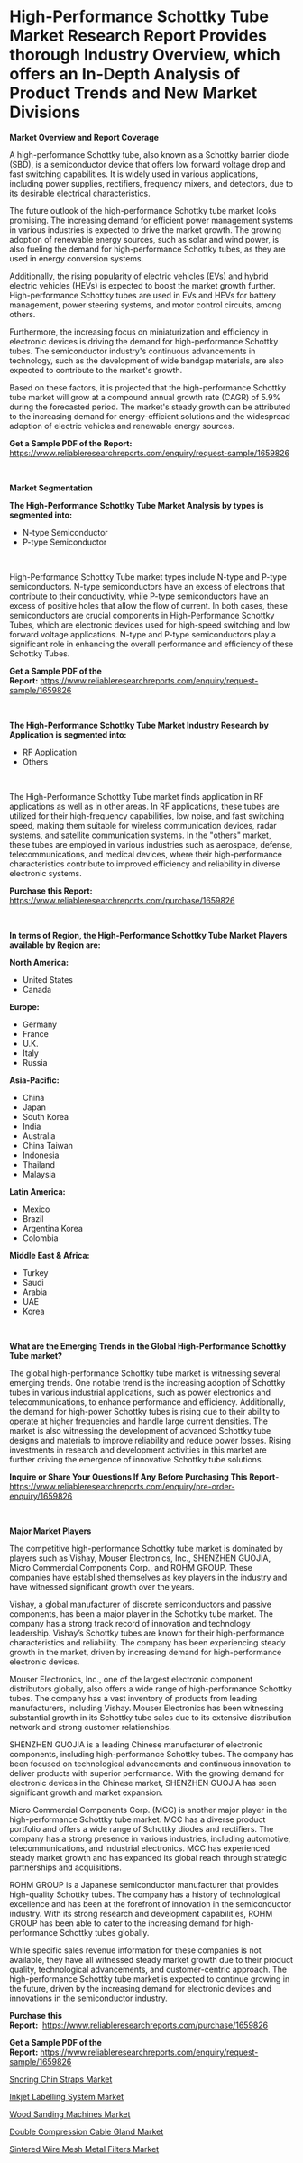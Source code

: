 <p><h1>High-Performance Schottky Tube Market Research Report Provides thorough Industry Overview, which offers an In-Depth Analysis of Product Trends and New Market Divisions</h1></p><p><strong>Market Overview and Report Coverage</strong></p>
<p><p>A high-performance Schottky tube, also known as a Schottky barrier diode (SBD), is a semiconductor device that offers low forward voltage drop and fast switching capabilities. It is widely used in various applications, including power supplies, rectifiers, frequency mixers, and detectors, due to its desirable electrical characteristics.</p><p>The future outlook of the high-performance Schottky tube market looks promising. The increasing demand for efficient power management systems in various industries is expected to drive the market growth. The growing adoption of renewable energy sources, such as solar and wind power, is also fueling the demand for high-performance Schottky tubes, as they are used in energy conversion systems.</p><p>Additionally, the rising popularity of electric vehicles (EVs) and hybrid electric vehicles (HEVs) is expected to boost the market growth further. High-performance Schottky tubes are used in EVs and HEVs for battery management, power steering systems, and motor control circuits, among others.</p><p>Furthermore, the increasing focus on miniaturization and efficiency in electronic devices is driving the demand for high-performance Schottky tubes. The semiconductor industry's continuous advancements in technology, such as the development of wide bandgap materials, are also expected to contribute to the market's growth.</p><p>Based on these factors, it is projected that the high-performance Schottky tube market will grow at a compound annual growth rate (CAGR) of 5.9% during the forecasted period. The market's steady growth can be attributed to the increasing demand for energy-efficient solutions and the widespread adoption of electric vehicles and renewable energy sources.</p></p>
<p><strong>Get a Sample PDF of the Report:</strong> <a href="https://www.reliableresearchreports.com/enquiry/request-sample/1659826">https://www.reliableresearchreports.com/enquiry/request-sample/1659826</a></p>
<p>&nbsp;</p>
<p><strong>Market Segmentation</strong></p>
<p><strong>The High-Performance Schottky Tube Market Analysis by types is segmented into:</strong></p>
<p><ul><li>N-type Semiconductor</li><li>P-type Semiconductor</li></ul></p>
<p>&nbsp;</p>
<p><p>High-Performance Schottky Tube market types include N-type and P-type semiconductors. N-type semiconductors have an excess of electrons that contribute to their conductivity, while P-type semiconductors have an excess of positive holes that allow the flow of current. In both cases, these semiconductors are crucial components in High-Performance Schottky Tubes, which are electronic devices used for high-speed switching and low forward voltage applications. N-type and P-type semiconductors play a significant role in enhancing the overall performance and efficiency of these Schottky Tubes.</p></p>
<p><strong>Get a Sample PDF of the Report:</strong>&nbsp;<a href="https://www.reliableresearchreports.com/enquiry/request-sample/1659826">https://www.reliableresearchreports.com/enquiry/request-sample/1659826</a></p>
<p>&nbsp;</p>
<p><strong>The High-Performance Schottky Tube Market Industry Research by Application is segmented into:</strong></p>
<p><ul><li>RF Application</li><li>Others</li></ul></p>
<p>&nbsp;</p>
<p><p>The High-Performance Schottky Tube market finds application in RF applications as well as in other areas. In RF applications, these tubes are utilized for their high-frequency capabilities, low noise, and fast switching speed, making them suitable for wireless communication devices, radar systems, and satellite communication systems. In the "others" market, these tubes are employed in various industries such as aerospace, defense, telecommunications, and medical devices, where their high-performance characteristics contribute to improved efficiency and reliability in diverse electronic systems.</p></p>
<p><strong>Purchase this Report:</strong>&nbsp; <a href="https://www.reliableresearchreports.com/purchase/1659826">https://www.reliableresearchreports.com/purchase/1659826</a></p>
<p>&nbsp;</p>
<p><strong>In terms of Region, the High-Performance Schottky Tube Market Players available by Region are:</strong></p>
<p>
    <p> <strong> North America: </strong>
        <ul>
            <li>United States</li>
            <li>Canada</li>
        </ul>
        </p> 
    <p> <strong> Europe: </strong>
        <ul>
            <li>Germany</li>
            <li>France</li>
            <li>U.K.</li>
            <li>Italy</li>
            <li>Russia</li>
        </ul>
        </p> 
    <p> <strong> Asia-Pacific: </strong>
        <ul>
            <li>China</li>
            <li>Japan</li>
            <li>South Korea</li>
            <li>India</li>
            <li>Australia</li>
            <li>China Taiwan</li>
            <li>Indonesia</li>
            <li>Thailand</li>
            <li>Malaysia</li>
        </ul>
        </p> 
    <p> <strong> Latin America: </strong>
        <ul>
            <li>Mexico</li>
            <li>Brazil</li>
            <li>Argentina Korea</li>
            <li>Colombia</li>
        </ul>
        </p> 
    <p> <strong> Middle East & Africa: </strong>
        <ul>
            <li>Turkey</li>
            <li>Saudi</li>
            <li>Arabia</li>
            <li>UAE</li>
            <li>Korea</li>
        </ul>
    </p>
    </p>
<p>&nbsp;</p>
<p><strong>What are the Emerging Trends in the Global High-Performance Schottky Tube market?</strong></p>
<p><p>The global high-performance Schottky tube market is witnessing several emerging trends. One notable trend is the increasing adoption of Schottky tubes in various industrial applications, such as power electronics and telecommunications, to enhance performance and efficiency. Additionally, the demand for high-power Schottky tubes is rising due to their ability to operate at higher frequencies and handle large current densities. The market is also witnessing the development of advanced Schottky tube designs and materials to improve reliability and reduce power losses. Rising investments in research and development activities in this market are further driving the emergence of innovative Schottky tube solutions.</p></p>
<p><strong>Inquire or Share Your Questions If Any Before Purchasing This Report</strong>- <a href="https://www.reliableresearchreports.com/enquiry/pre-order-enquiry/1659826">https://www.reliableresearchreports.com/enquiry/pre-order-enquiry/1659826</a></p>
<p>&nbsp;</p>
<p><strong>Major Market Players</strong></p>
<p><p>The competitive high-performance Schottky tube market is dominated by players such as Vishay, Mouser Electronics, Inc., SHENZHEN GUOJIA, Micro Commercial Components Corp., and ROHM GROUP. These companies have established themselves as key players in the industry and have witnessed significant growth over the years.</p><p>Vishay, a global manufacturer of discrete semiconductors and passive components, has been a major player in the Schottky tube market. The company has a strong track record of innovation and technology leadership. Vishay’s Schottky tubes are known for their high-performance characteristics and reliability. The company has been experiencing steady growth in the market, driven by increasing demand for high-performance electronic devices.</p><p>Mouser Electronics, Inc., one of the largest electronic component distributors globally, also offers a wide range of high-performance Schottky tubes. The company has a vast inventory of products from leading manufacturers, including Vishay. Mouser Electronics has been witnessing substantial growth in its Schottky tube sales due to its extensive distribution network and strong customer relationships.</p><p>SHENZHEN GUOJIA is a leading Chinese manufacturer of electronic components, including high-performance Schottky tubes. The company has been focused on technological advancements and continuous innovation to deliver products with superior performance. With the growing demand for electronic devices in the Chinese market, SHENZHEN GUOJIA has seen significant growth and market expansion.</p><p>Micro Commercial Components Corp. (MCC) is another major player in the high-performance Schottky tube market. MCC has a diverse product portfolio and offers a wide range of Schottky diodes and rectifiers. The company has a strong presence in various industries, including automotive, telecommunications, and industrial electronics. MCC has experienced steady market growth and has expanded its global reach through strategic partnerships and acquisitions.</p><p>ROHM GROUP is a Japanese semiconductor manufacturer that provides high-quality Schottky tubes. The company has a history of technological excellence and has been at the forefront of innovation in the semiconductor industry. With its strong research and development capabilities, ROHM GROUP has been able to cater to the increasing demand for high-performance Schottky tubes globally.</p><p>While specific sales revenue information for these companies is not available, they have all witnessed steady market growth due to their product quality, technological advancements, and customer-centric approach. The high-performance Schottky tube market is expected to continue growing in the future, driven by the increasing demand for electronic devices and innovations in the semiconductor industry.</p></p>
<p><strong>Purchase this Report:</strong>&nbsp;&nbsp;<a href="https://www.reliableresearchreports.com/purchase/1659826">https://www.reliableresearchreports.com/purchase/1659826</a></p>
<p></p>
<p><strong>Get a Sample PDF of the Report:</strong>&nbsp;<a href="https://www.reliableresearchreports.com/enquiry/request-sample/1659826">https://www.reliableresearchreports.com/enquiry/request-sample/1659826</a></p>
<p><p><a href="https://medium.com/@wound.key.cure/snoring-chin-straps-market-size-growth-forecast-2023-2030-bdc495c0b4ca">Snoring Chin Straps Market</a></p><p><a href="https://www.linkedin.com/pulse/inkjet-labelling-system-market-insights-players-forecast/">Inkjet Labelling System Market</a></p><p><a href="https://medium.com/@darbyledner/wood-sanding-machines-market-size-growth-forecast-2023-2030-42eced8645fc">Wood Sanding Machines Market</a></p><p><a href="https://www.linkedin.com/pulse/double-compression-cable-gland-market-challenges-opportunities/">Double Compression Cable Gland Market</a></p><p><a href="https://www.linkedin.com/pulse/sintered-wire-mesh-metal-filters-market-size-growth-forecast/">Sintered Wire Mesh Metal Filters Market</a></p></p>